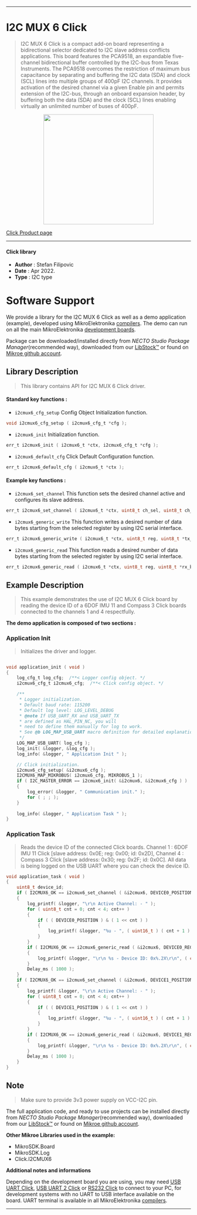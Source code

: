 
---
# I2C MUX 6 Click

> I2C MUX 6 Click is a compact add-on board representing a bidirectional selector dedicated to I2C slave address conflicts applications. This board features the PCA9518, an expandable five-channel bidirectional buffer controlled by the I2C-bus from Texas Instruments. The PCA9518 overcomes the restriction of maximum bus capacitance by separating and buffering the I2C data (SDA) and clock (SCL) lines into multiple groups of 400pF I2C channels. It provides activation of the desired channel via a given Enable pin and permits extension of the I2C-bus, through an onboard expansion header, by buffering both the data (SDA) and the clock (SCL) lines enabling virtually an unlimited number of buses of 400pF.

<p align="center">
  <img src="https://download.mikroe.com/images/click_for_ide/i2cmux6_click.png" height=300px>
</p>

[Click Product page](https://www.mikroe.com/i2c-mux-6-click)

---


#### Click library

- **Author**        : Stefan Filipovic
- **Date**          : Apr 2022.
- **Type**          : I2C type


# Software Support

We provide a library for the I2C MUX 6 Click
as well as a demo application (example), developed using MikroElektronika
[compilers](https://www.mikroe.com/necto-studio).
The demo can run on all the main MikroElektronika [development boards](https://www.mikroe.com/development-boards).

Package can be downloaded/installed directly from *NECTO Studio Package Manager*(recommended way), downloaded from our [LibStock&trade;](https://libstock.mikroe.com) or found on [Mikroe github account](https://github.com/MikroElektronika/mikrosdk_click_v2/tree/master/clicks).

## Library Description

> This library contains API for I2C MUX 6 Click driver.

#### Standard key functions :

- `i2cmux6_cfg_setup` Config Object Initialization function.
```c
void i2cmux6_cfg_setup ( i2cmux6_cfg_t *cfg );
```

- `i2cmux6_init` Initialization function.
```c
err_t i2cmux6_init ( i2cmux6_t *ctx, i2cmux6_cfg_t *cfg );
```

- `i2cmux6_default_cfg` Click Default Configuration function.
```c
err_t i2cmux6_default_cfg ( i2cmux6_t *ctx );
```

#### Example key functions :

- `i2cmux6_set_channel` This function sets the desired channel active and configures its slave address.
```c
err_t i2cmux6_set_channel ( i2cmux6_t *ctx, uint8_t ch_sel, uint8_t ch_slave_addr );
```

- `i2cmux6_generic_write` This function writes a desired number of data bytes starting from the selected register by using I2C serial interface.
```c
err_t i2cmux6_generic_write ( i2cmux6_t *ctx, uint8_t reg, uint8_t *tx_buf, uint8_t tx_len );
```

- `i2cmux6_generic_read` This function reads a desired number of data bytes starting from the selected register by using I2C serial interface.
```c
err_t i2cmux6_generic_read ( i2cmux6_t *ctx, uint8_t reg, uint8_t *rx_buf, uint8_t rx_len );
```

## Example Description

> This example demonstrates the use of I2C MUX 6 Click board by reading the device ID of a 6DOF IMU 11 and Compass 3 Click boards connected to the channels 1 and 4 respectfully.

**The demo application is composed of two sections :**

### Application Init

> Initializes the driver and logger.

```c

void application_init ( void )
{
    log_cfg_t log_cfg;  /**< Logger config object. */
    i2cmux6_cfg_t i2cmux6_cfg;  /**< Click config object. */

    /** 
     * Logger initialization.
     * Default baud rate: 115200
     * Default log level: LOG_LEVEL_DEBUG
     * @note If USB_UART_RX and USB_UART_TX 
     * are defined as HAL_PIN_NC, you will 
     * need to define them manually for log to work. 
     * See @b LOG_MAP_USB_UART macro definition for detailed explanation.
     */
    LOG_MAP_USB_UART( log_cfg );
    log_init( &logger, &log_cfg );
    log_info( &logger, " Application Init " );

    // Click initialization.
    i2cmux6_cfg_setup( &i2cmux6_cfg );
    I2CMUX6_MAP_MIKROBUS( i2cmux6_cfg, MIKROBUS_1 );
    if ( I2C_MASTER_ERROR == i2cmux6_init( &i2cmux6, &i2cmux6_cfg ) ) 
    {
        log_error( &logger, " Communication init." );
        for ( ; ; );
    }
    
    log_info( &logger, " Application Task " );
}

```

### Application Task

> Reads the device ID of the connected Click boards.
Channel 1 : 6DOF IMU 11 Click [slave address: 0x0E; reg: 0x00; id: 0x2D],
Channel 4 : Compass 3 Click   [slave address: 0x30; reg: 0x2F; id: 0x0C].
All data is being logged on the USB UART where you can check the device ID.

```c
void application_task ( void )
{
    uint8_t device_id;
    if ( I2CMUX6_OK == i2cmux6_set_channel ( &i2cmux6, DEVICE0_POSITION, DEVICE0_SLAVE_ADDRESS ) )
    {
        log_printf( &logger, "\r\n Active Channel: - " );
        for ( uint8_t cnt = 0; cnt < 4; cnt++ )
        {
            if ( ( DEVICE0_POSITION ) & ( 1 << cnt ) )
            {
                log_printf( &logger, "%u - ", ( uint16_t ) ( cnt + 1 ) );
            }
        }
        if ( I2CMUX6_OK == i2cmux6_generic_read ( &i2cmux6, DEVICE0_REG_ID, &device_id, 1 ) )
        {
            log_printf( &logger, "\r\n %s - Device ID: 0x%.2X\r\n", ( char * ) DEVICE0_NAME, ( uint16_t ) device_id );
        }
        Delay_ms ( 1000 );
    }
    if ( I2CMUX6_OK == i2cmux6_set_channel ( &i2cmux6, DEVICE1_POSITION, DEVICE1_SLAVE_ADDRESS ) )
    {
        log_printf( &logger, "\r\n Active Channel: - " );
        for ( uint8_t cnt = 0; cnt < 4; cnt++ )
        {
            if ( ( DEVICE1_POSITION ) & ( 1 << cnt ) )
            {
                log_printf( &logger, "%u - ", ( uint16_t ) ( cnt + 1 ) );
            }
        }
        if ( I2CMUX6_OK == i2cmux6_generic_read ( &i2cmux6, DEVICE1_REG_ID, &device_id, 1 ) )
        {
            log_printf( &logger, "\r\n %s - Device ID: 0x%.2X\r\n", ( char * ) DEVICE1_NAME, ( uint16_t ) device_id );
        }
        Delay_ms ( 1000 );
    }
}
```

## Note

> Make sure to provide 3v3 power supply on VCC-I2C pin.

The full application code, and ready to use projects can be installed directly from *NECTO Studio Package Manager*(recommended way), downloaded from our [LibStock&trade;](https://libstock.mikroe.com) or found on [Mikroe github account](https://github.com/MikroElektronika/mikrosdk_click_v2/tree/master/clicks).

**Other Mikroe Libraries used in the example:**

- MikroSDK.Board
- MikroSDK.Log
- Click.I2CMUX6

**Additional notes and informations**

Depending on the development board you are using, you may need
[USB UART Click](https://www.mikroe.com/usb-uart-click),
[USB UART 2 Click](https://www.mikroe.com/usb-uart-2-click) or
[RS232 Click](https://www.mikroe.com/rs232-click) to connect to your PC, for
development systems with no UART to USB interface available on the board. UART
terminal is available in all MikroElektronika
[compilers](https://shop.mikroe.com/compilers).

---
